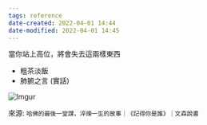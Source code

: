 ```yaml
---
tags: reference
date-created: 2022-04-01 14:44
date-modified: 2022-04-01 14:45
---
```


當你站上高位，將會失去這兩樣東西
- 粗茶淡飯
- 肺腑之言 (實話)

![Imgur](https://i.imgur.com/vF9vEwQ.jpg)

來源: `哈佛的最後一堂課，淬煉一生的故事｜《記得你是誰》｜文森說書`

